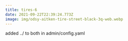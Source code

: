 ```yaml
---
title: tires-6
date: 2021-09-22T22:39:24.773Z
image: img/odsy-aitken-tire-street-black-3q-web.webp
---
```

added ../ to both in admin/config.yaml